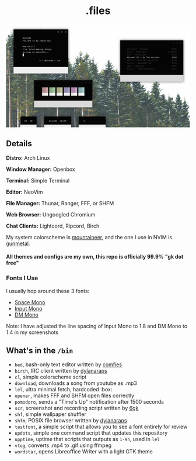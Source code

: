 <h1 align="center">.files</h1>

<p align="center"

![img](scrots/what3.png)

</p>

## Details

**Distro:** Arch Linux

**Window Manager:** Openbox

**Terminal:** Simple Terminal

**Editor:** NeoVim

**File Manager:** Thunar, Ranger, FFF, or SHFM

**Web Browser:** Ungoogled Chromium

**Chat Clients:** Lightcord, Ripcord, Birch

My system colorscheme is [mountaineer](https://github.com/co1ncidence/mountaineer), and the one I use in NVIM is [gunmetal](https://github.com/co1ncidence/gunmetal).

#### All themes and configs are my own, this repo is officially 99.9% "gk dot free"

### Fonts I Use
I usually hop around these 3 fonts:
- [Space Mono](https://fonts.google.com/specimen/Space+Mono)
- [Input Mono](https://input.fontbureau.com/download/)
- [DM Mono](https://fonts.google.com/specimen/DM+Mono?category=Monospace)

Note: I have adjusted the line spacing of Input Mono to 1.8 and DM Mono to 1.4 in my screenshots

## What's in the `/bin`
- `bed`, bash-only text editor written by [comfies](https://github.com/comfies)
- `birch`, IRC client written by [dylanaraps ](https://github.com/dylanaraps)
- `cl`, simple colorscheme script
- `download`, downloads a song from youtube as .mp3
- `lel`, ultra minimal fetch, hardcoded :box:
- `opener`, makes FFF and SHFM open files correctly
- `pomodoro`, sends a "Time's Up" notification after 1500 seconds
- `scr`, screenshot and recording script written by [6gk](https://github.com/6gk)
- `shf`, simple wallpaper shuffler
- `shfm`, POSIX file browser written by [dylanaraps ](https://github.com/dylanaraps)
- `testfont`, a simple script that allows you to see a font entirely for review
- `updots`, simple one command script that updates this repository
- `upptime`, uptime that scripts that outputs as `1-9h`, used in `lel`
- `vtog`, converts .mp4 to .gif using ffmpeg
- `wordstar`, opens Libreoffice Writer with a light GTK theme
